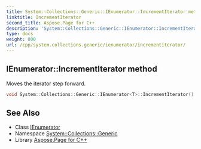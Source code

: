 ```yaml
---
title: System::Collections::Generic::IEnumerator::IncrementIterator method
linktitle: IncrementIterator
second_title: Aspose.Page for C++
description: 'System::Collections::Generic::IEnumerator::IncrementIterator method. Moves the iterator step forward in C++.'
type: docs
weight: 800
url: /cpp/system.collections.generic/ienumerator/incrementiterator/
---
```

## IEnumerator::IncrementIterator method


Moves the iterator step forward.

```cpp
void System::Collections::Generic::IEnumerator<T>::IncrementIterator() override
```

## See Also

* Class [IEnumerator](../)
* Namespace [System::Collections::Generic](../../)
* Library [Aspose.Page for C++](../../../)
